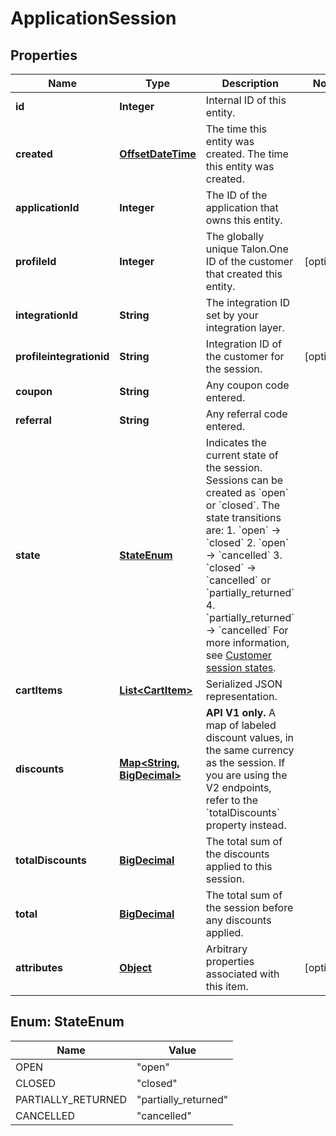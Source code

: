 

# ApplicationSession


## Properties

Name | Type | Description | Notes
------------ | ------------- | ------------- | -------------
**id** | **Integer** | Internal ID of this entity. | 
**created** | [**OffsetDateTime**](OffsetDateTime.md) | The time this entity was created. The time this entity was created. | 
**applicationId** | **Integer** | The ID of the application that owns this entity. | 
**profileId** | **Integer** | The globally unique Talon.One ID of the customer that created this entity. |  [optional]
**integrationId** | **String** | The integration ID set by your integration layer. | 
**profileintegrationid** | **String** | Integration ID of the customer for the session. |  [optional]
**coupon** | **String** | Any coupon code entered. | 
**referral** | **String** | Any referral code entered. | 
**state** | [**StateEnum**](#StateEnum) | Indicates the current state of the session. Sessions can be created as &#x60;open&#x60; or &#x60;closed&#x60;. The state transitions are:  1. &#x60;open&#x60; → &#x60;closed&#x60; 2. &#x60;open&#x60; → &#x60;cancelled&#x60; 3. &#x60;closed&#x60; → &#x60;cancelled&#x60; or &#x60;partially_returned&#x60; 4. &#x60;partially_returned&#x60; → &#x60;cancelled&#x60;  For more information, see [Customer session states](https://docs.talon.one/docs/dev/concepts/entities#customer-session).  | 
**cartItems** | [**List&lt;CartItem&gt;**](CartItem.md) | Serialized JSON representation. | 
**discounts** | [**Map&lt;String, BigDecimal&gt;**](BigDecimal.md) | **API V1 only.** A map of labeled discount values, in the same currency as the session.  If you are using the V2 endpoints, refer to the &#x60;totalDiscounts&#x60; property instead.  | 
**totalDiscounts** | [**BigDecimal**](BigDecimal.md) | The total sum of the discounts applied to this session. | 
**total** | [**BigDecimal**](BigDecimal.md) | The total sum of the session before any discounts applied. | 
**attributes** | [**Object**](.md) | Arbitrary properties associated with this item. |  [optional]



## Enum: StateEnum

Name | Value
---- | -----
OPEN | &quot;open&quot;
CLOSED | &quot;closed&quot;
PARTIALLY_RETURNED | &quot;partially_returned&quot;
CANCELLED | &quot;cancelled&quot;



